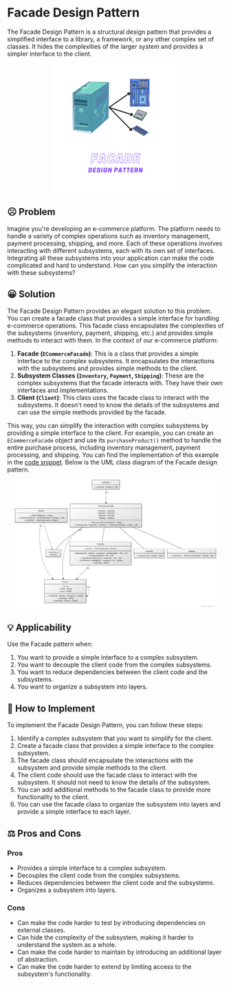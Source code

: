 # Facade Design Pattern

The Facade Design Pattern is a structural design pattern that provides a simplified interface to a library, a framework, or any other complex set of classes. It hides the complexities of the larger system and provides a simpler interface to the client.

<p align="center">
    <img src="./image/facade.png" height=300 weight=300 alt="Facade Design Pattern"></img>
</p>

## ☹️ Problem

Imagine you're developing an e-commerce platform. The platform needs to handle a variety of complex operations such as inventory management, payment processing, shipping, and more. Each of these operations involves interacting with different subsystems, each with its own set of interfaces. Integrating all these subsystems into your application can make the code complicated and hard to understand. How can you simplify the interaction with these subsystems?

## 😀 Solution

The Facade Design Pattern provides an elegant solution to this problem. You can create a facade class that provides a simple interface for handling e-commerce operations. This facade class encapsulates the complexities of the subsystems (inventory, payment, shipping, etc.) and provides simple methods to interact with them. In the context of our e-commerce platform:

1. **Facade (`ECommerceFacade`)**: This is a class that provides a simple interface to the complex subsystems. It encapsulates the interactions with the subsystems and provides simple methods to the client.
2. **Subsystem Classes (`Inventory`, `Payment`, `Shipping`)**: These are the complex subsystems that the facade interacts with. They have their own interfaces and implementations.
3. **Client (`Client`)**: This class uses the facade class to interact with the subsystems. It doesn't need to know the details of the subsystems and can use the simple methods provided by the facade.

This way, you can simplify the interaction with complex subsystems by providing a simple interface to the client. For example, you can create an `ECommerceFacade` object and use its `purchaseProduct()` method to handle the entire purchase process, including inventory management, payment processing, and shipping. You can find the implementation of this example in the [code snippet](./src). Below is the UML class diagram of the Facade design pattern.

<p align="center">
    <img src="./image/uml_diagram.jpg" height=300 weight=300 alt="uml diagram"></img>
</p>

## 💡 Applicability

Use the Facade pattern when:

1. You want to provide a simple interface to a complex subsystem.
2. You want to decouple the client code from the complex subsystems.
3. You want to reduce dependencies between the client code and the subsystems.
4. You want to organize a subsystem into layers.

## 📝 How to Implement

To implement the Facade Design Pattern, you can follow these steps:

1. Identify a complex subsystem that you want to simplify for the client.
2. Create a facade class that provides a simple interface to the complex subsystem.
3. The facade class should encapsulate the interactions with the subsystem and provide simple methods to the client.
4. The client code should use the facade class to interact with the subsystem. It should not need to know the details of the subsystem.
5. You can add additional methods to the facade class to provide more functionality to the client.
6. You can use the facade class to organize the subsystem into layers and provide a simple interface to each layer.

## ⚖️ Pros and Cons

### Pros

- Provides a simple interface to a complex subsystem.
- Decouples the client code from the complex subsystems.
- Reduces dependencies between the client code and the subsystems.
- Organizes a subsystem into layers.

### Cons

- Can make the code harder to test by introducing dependencies on external classes.
- Can hide the complexity of the subsystem, making it harder to understand the system as a whole.
- Can make the code harder to maintain by introducing an additional layer of abstraction.
- Can make the code harder to extend by limiting access to the subsystem's functionality.
